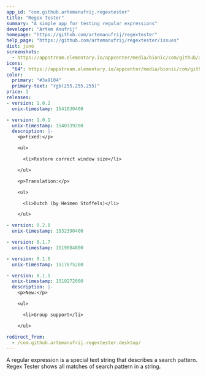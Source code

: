```yaml
---
app_id: "com.github.artemanufrij.regextester"
title: "Regex Tester"
summary: "A simple app for testing regular expressions"
developer: "Artem Anufrij"
homepage: "https://github.com/artemanufrij/regextester"
help_page: "https://github.com/artemanufrij/regextester/issues"
dist: juno
screenshots:
  - https://appstream.elementary.io/appcenter/media/bionic/com/github/artemanufrij.regextester/D97540DF8AD56B97861947692A53C389/screenshots/image-1_orig.png
icons:
  "64": https://appstream.elementary.io/appcenter/media/bionic/com/github/artemanufrij.regextester/D97540DF8AD56B97861947692A53C389/icons/64x64/com.github.artemanufrij.regextester_com.github.artemanufrij.regextester.png
color:
  primary: "#3a9104"
  primary-text: "rgb(255,255,255)"
price: 1
releases:
- version: 1.0.2
  unix-timestamp: 1541030400

- version: 1.0.1
  unix-timestamp: 1540339200
  description: |-
    <p>Fixed:</p>

    <ul>

      <li>Restore correct window size</li>

    </ul>

    <p>Translation:</p>

    <ul>

      <li>Dutch (by Heimen Stoffels)</li>

    </ul>

- version: 0.2.0
  unix-timestamp: 1532390400

- version: 0.1.7
  unix-timestamp: 1519084800

- version: 0.1.6
  unix-timestamp: 1517875200

- version: 0.1.5
  unix-timestamp: 1510272000
  description: |-
    <p>New:</p>

    <ul>

      <li>Group support</li>

    </ul>

redirect_from:
  - /com.github.artemanufrij.regextester.desktop/
---
```

<p>A regular expression is a special text string that describes a search pattern. Regex Tester shows all matches of search pattern in a string.</p>
